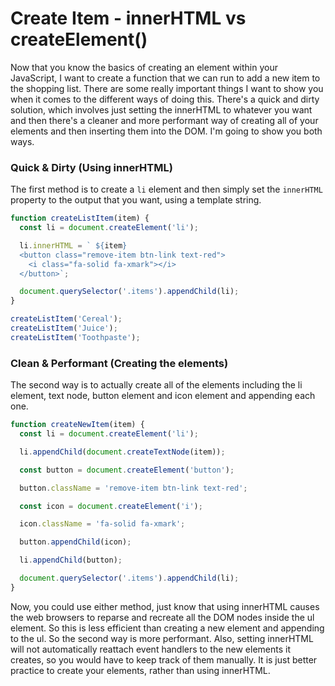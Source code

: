 # Create Item - innerHTML vs createElement()

Now that you know the basics of creating an element within your JavaScript, I want to create a function that we can run to add a new item to the shopping list. There are some really important things I want to show you when it comes to the different ways of doing this. There's a quick and dirty solution, which involves just setting the innerHTML to whatever you want and then there's a cleaner and more performant way of creating all of your elements and then inserting them into the DOM. I'm going to show you both ways.

### Quick & Dirty (Using innerHTML)

The first method is to create a `li` element and then simply set the `innerHTML` property to the output that you want, using a template string. 


```js
function createListItem(item) {
  const li = document.createElement('li');

  li.innerHTML = ` ${item}
  <button class="remove-item btn-link text-red">
    <i class="fa-solid fa-xmark"></i>
  </button>`;

  document.querySelector('.items').appendChild(li);
}

createListItem('Cereal');
createListItem('Juice');
createListItem('Toothpaste');
```

### Clean & Performant (Creating the elements)

The second way is to actually create all of the elements including the  li element, text node, button element and icon element and appending each one.

```JavaScript
function createNewItem(item) {
  const li = document.createElement('li');

  li.appendChild(document.createTextNode(item));

  const button = document.createElement('button');

  button.className = 'remove-item btn-link text-red';

  const icon = document.createElement('i');

  icon.className = 'fa-solid fa-xmark';

  button.appendChild(icon);

  li.appendChild(button);

  document.querySelector('.items').appendChild(li);
}
```

Now, you could use either method, just know that using innerHTML causes the web browsers to reparse and recreate all the DOM nodes inside the ul element. So this is less efficient than creating a new element and appending to the ul. So the second way is more performant. Also, setting innerHTML will not automatically reattach event handlers to the new elements it creates, so you would have to keep track of them manually. It is just better practice to create your elements, rather than using innerHTML.

